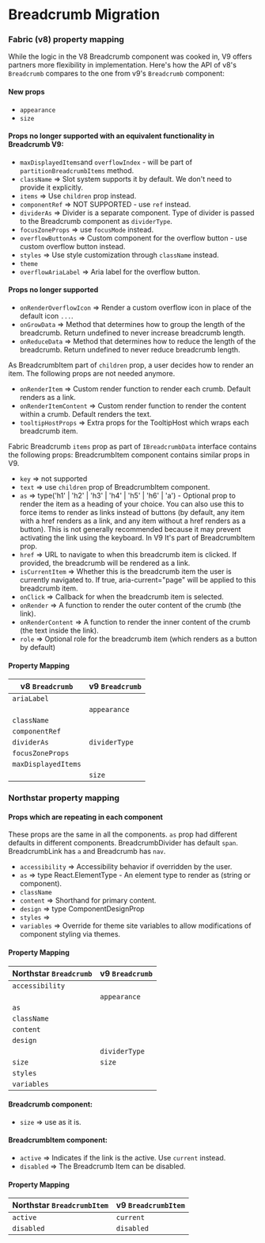 # Breadcrumb Migration

### Fabric (v8) property mapping

While the logic in the V8 Breadcrumb component was cooked in, V9 offers partners more flexibility in implementation.
Here's how the API of v8's `Breadcrumb` compares to the one from v9's `Breadcrumb` component:

#### New props

- `appearance`
- `size`

#### Props no longer supported with an equivalent functionality in Breadcrumb V9:

- `maxDisplayedItems`and `overflowIndex` - will be part of `partitionBreadcrumbItems` method.
- `className` => Slot system supports it by default. We don't need to provide it explicitly.
- `items` => Use `children` prop instead.
- `componentRef` => NOT SUPPORTED - use `ref` instead.
- `dividerAs` => Divider is a separate component. Type of divider is passed to the Breadcrumb component as `dividerType`.
- `focusZoneProps` => use `focusMode` instead.
- `overflowButtonAs` => Custom component for the overflow button - use custom overflow button instead.
- `styles` => Use style customization through `className` instead.
- `theme`
- `overflowAriaLabel` => Aria label for the overflow button.

#### Props no longer supported

- `onRenderOverflowIcon` => Render a custom overflow icon in place of the default icon `...`.
- `onGrowData` => Method that determines how to group the length of the breadcrumb. Return undefined to never increase breadcrumb length.
- `onReduceData` => Method that determines how to reduce the length of the breadcrumb. Return undefined to never reduce breadcrumb length.

As BreadcrumbItem part of `children` prop, a user decides how to render an item.
The following props are not needed anymore.

- `onRenderItem` => Custom render function to render each crumb. Default renders as a link.
- `onRenderItemContent` => Custom render function to render the content within a crumb. Default renders the text.
- `tooltipHostProps` => Extra props for the TooltipHost which wraps each breadcrumb item.

Fabric Breadcrumb `items` prop as part of `IBreadcrumbData` interface contains the following props:
BreadcrumbItem component contains similar props in V9.

- `key` => not supported
- `text` => use `children` prop of BreadcrumbItem component.
- `as` => type('h1' | 'h2' | 'h3' | 'h4' | 'h5' | 'h6' | 'a') - Optional prop to render the item as a heading of your choice. You can also use this to force items to render as links instead of buttons (by default, any item with a href renders as a link, and any item without a href renders as a button). This is not generally recommended because it may prevent activating the link using the keyboard. In V9 It's part of BreadcrumbItem prop.
- `href` => URL to navigate to when this breadcrumb item is clicked. If provided, the breadcrumb will be rendered as a link.
- `isCurrentItem` => Whether this is the breadcrumb item the user is currently navigated to. If true, aria-current="page" will be applied to this breadcrumb item.
- `onClick` => Callback for when the breadcrumb item is selected.
- `onRender` => A function to render the outer content of the crumb (the link).
- `onRenderContent` => A function to render the inner content of the crumb (the text inside the link).
- `role` => Optional role for the breadcrumb item (which renders as a button by default)

#### Property Mapping

| v8 `Breadcrumb`     | v9 `Breadcrumb` |
| ------------------- | --------------- |
| `ariaLabel`         |                 |
|                     | `appearance`    |
| `className`         |                 |
| `componentRef`      |                 |
| `dividerAs`         | `dividerType`   |
| `focusZoneProps`    |                 |
| `maxDisplayedItems` |                 |
|                     | `size`          |

### Northstar property mapping

#### Props which are repeating in each component

These props are the same in all the components.
`as` prop had different defaults in different components.
BreadcrumbDivider has default `span`. BreadcrumbLink has `a` and Breadcrumb has `nav`.

- `accessibility` => Accessibility behavior if overridden by the user.
- `as` => type React.ElementType - An element type to render as (string or component).
- `className`
- `content` => Shorthand for primary content.
- `design` => type ComponentDesignProp
- `styles` =>
- `variables` => Override for theme site variables to allow modifications of component styling via themes.

#### Property Mapping

| Northstar `Breadcrumb` | v9 `Breadcrumb` |
| ---------------------- | --------------- |
| `accessibility`        |                 |
|                        | `appearance`    |
| `as`                   |                 |
| `className`            |                 |
| `content`              |                 |
| `design`               |                 |
|                        | `dividerType`   |
| `size`                 | `size`          |
| `styles`               |                 |
| `variables`            |                 |

#### Breadcrumb component:

- `size` => use as it is.

#### BreadcrumbItem component:

- `active` => Indicates if the link is the active. Use `current` instead.
- `disabled` => The Breadcrumb Item can be disabled.

#### Property Mapping

| Northstar `BreadcrumbItem` | v9 `BreadcrumbItem` |
| -------------------------- | ------------------- |
| `active`                   | `current`           |
| `disabled`                 | `disabled`          |

